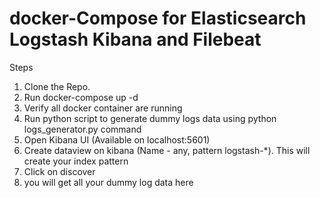 # docker-Compose for Elasticsearch Logstash Kibana and Filebeat

Steps
1. Clone the Repo.
2. Run docker-compose up -d
3. Verify all docker container are running
4. Run python script to generate dummy logs data using python logs_generator.py command
5. Open Kibana UI (Available on localhost:5601)
6. Create dataview on kibana (Name - any, pattern logstash-*). This will create your index pattern
7. Click on discover
8. you will get all your dummy log data here
